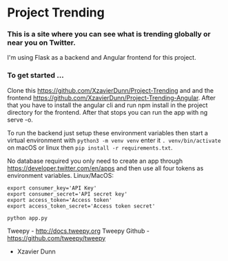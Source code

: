 # Project Trending

### This is a site where you can see what is trending globally or near you on Twitter.

I'm using Flask as a backend and Angular frontend for this project.

### To get started ...

Clone this https://github.com/XzavierDunn/Project-Trending and and the frontend https://github.com/XzavierDunn/Project-Trending-Angular. After that you have to install the angular cli and run npm install in the project directory for the frontend. After that stops you can run the app with ng serve -o.

To run the backend just setup these environment variables then start a virtual environment with `python3 -m venv venv` enter it `. venv/bin/activate` on macOS or linux then `pip install -r requirements.txt`.

No database required you only need to create an app through https://developer.twitter.com/en/apps and then use all four tokens as environment variables.
Linux/MacOS:

```
export consumer_key='API Key'
export consumer_secret='API secret key'
export access_token='Access token'
export access_token_secret='Access token secret'

python app.py
```

Tweepy - http://docs.tweepy.org
Tweepy Github - https://github.com/tweepy/tweepy

- Xzavier Dunn


